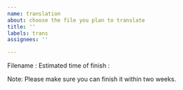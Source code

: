```yaml
---
name: translation
about: choose the file you plan to translate
title: ''
labels: trans
assignees: ''

---
```


Filename :
Estimated time of finish :

Note: Please make sure you can finish it within two weeks.
